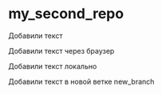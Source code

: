 ﻿# my_second_repo

Добавили текст

Добавили текст через браузер

Добавили текст локально

Добавили текст в новой ветке new_branch
